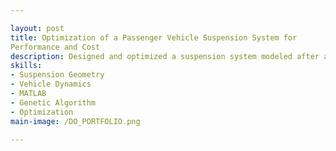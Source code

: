 ```yaml
---

layout: post
title: Optimization of a Passenger Vehicle Suspension System for
Performance and Cost
description: Designed and optimized a suspension system modeled after a Tesla Model 3 to balance cost, ride comfort, and handling through system-level optimization of springs, dampers, and geometry.
skills: 
- Suspension Geometry
- Vehicle Dynamics
- MATLAB
- Genetic Algorithm
- Optimization
main-image: /DO_PORTFOLIO.png

---
```

